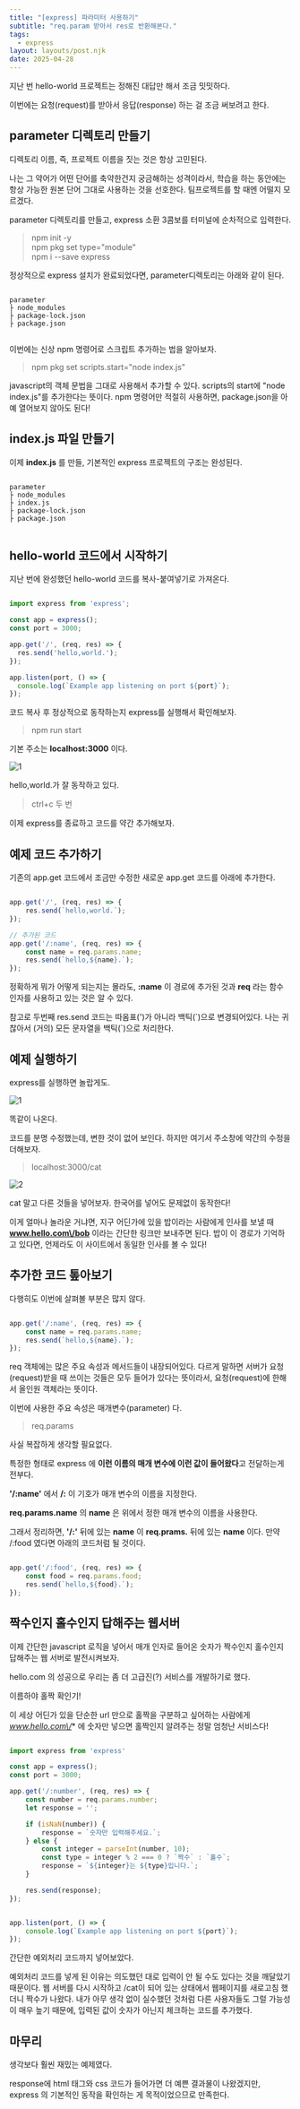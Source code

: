 ```yaml
---
title: "[express] 파라미터 사용하기"
subtitle: "req.param 받아서 res로 반환해본다."
tags:
  - express
layout: layouts/post.njk
date: 2025-04-28
---
```

지난 번 hello-world 프로젝트는 정해진 대답만 해서 조금 밋밋하다.

이번에는 요청(request)를 받아서 응답(response) 하는 걸 조금 써보려고 한다.

## parameter 디렉토리 만들기
디렉토리 이름, 즉, 프로젝트 이름을 짓는 것은 항상 고민된다.

나는 그 약어가 어떤 단어를 축약한건지 궁금해하는 성격이라서, 학습을 하는 동안에는 항상 가능한 원본 단어 그대로 사용하는 것을 선호한다. 팀프로젝트를 할 때엔 어떨지 모르겠다.

parameter 디렉토리를 만들고, express 소환 3콤보를 터미널에 순차적으로 입력한다.

> npm init -y  
> npm pkg set type="module"  
> npm i --save express  

정상적으로 express 설치가 완료되었다면, parameter디렉토리는 아래와 같이 된다.

```text

parameter
├ node_modules   
├ package-lock.json  
├ package.json


```

이번에는 신상 npm 명령어로 스크립트 추가하는 법을 알아보자.

> npm pkg set scripts.start="node index.js"

javascript의 객체 문법을 그대로 사용해서 추가할 수 있다. scripts의 start에 "node index.js"를 추가한다는 뜻이다. npm 명령어만 적절히 사용하면, package.json을 아예 열어보지 않아도 된다!

## index.js 파일 만들기
이제 **index.js** 를 만들, 기본적인 express 프로젝트의 구조는 완성된다.

```text

parameter  
├ node_modules   
├ index.js  
├ package-lock.json  
├ package.json


```

## hello-world 코드에서 시작하기
지난 번에 완성했던 hello-world 코드를 복사-붙여넣기로 가져온다.

```javascript

import express from 'express';

const app = express();
const port = 3000;

app.get('/', (req, res) => {
  res.send('hello,world.');
});

app.listen(port, () => {
  console.log(`Example app listening on port ${port}`);
});


```

코드 복사 후 정상적으로 동작하는지 express를 실행해서 확인해보자.

> npm run start

기본 주소는 **localhost:3000** 이다.

![1](/resources/express/2025-04-28-parameter/1.png)

hello,world.가 잘 동작하고 있다.

> ctrl+c 두 번

이제 express를 종료하고 코드를 약간 추가해보자.

## 예제 코드 추가하기
기존의 app.get 코드에서 조금만 수정한 새로운 app.get 코드를 아래에 추가한다.

```javascript

app.get('/', (req, res) => {
    res.send(`hello,world.`);
});

// 추가된 코드
app.get('/:name', (req, res) => {
    const name = req.params.name;
    res.send(`hello,${name}.`);
});


```

정확하게 뭐가 어떻게 되는지는 몰라도, **:name** 이 경로에 추가된 것과 **req** 라는 함수 인자를 사용하고 있는 것은 알 수 있다.

참고로 두번째 res.send 코드는 따옴표(\')가 아니라 백틱(\`)으로 변경되어있다. 나는 귀찮아서 (거의) 모든 문자열을 백틱(\`)으로 처리한다.

## 예제 실행하기
express를 실행하면 놀랍게도.

![1](/resources/express/2025-04-28-parameter/1.png)

똑같이 나온다.

코드를 분명 수정했는데, 변한 것이 없어 보인다. 하지만 여기서 주소창에 약간의 수정을 더해보자.

> localhost:3000/cat

![2](/resources/express/2025-04-28-request-to-response/2.png)

cat 말고 다른 것들을 넣어보자. 한국어를 넣어도 문제없이 동작한다!

이게 얼마나 놀라운 거냐면, 지구 어딘가에 있을 밥이라는 사람에게 인사를 보낼 때 **www.hello.com\/bob** 이라는 간단한 링크만 보내주면 된다. 밥이 이 경로가 기억하고 있다면, 언제라도 이 사이트에서 동일한 인사를 볼 수 있다!

## 추가한 코드 톺아보기
다행히도 이번에 살펴볼 부분은 많지 않다.

```javascript

app.get('/:name', (req, res) => {
    const name = req.params.name;
    res.send(`hello,${name}.`);
});


```

req 객체에는 많은 주요 속성과 메서드들이 내장되어있다. 다르게 말하면 서버가 요청(request)받을 때 쓰이는 것들은 모두 들어가 있다는 뜻이라서, 요청(request)에 한해서 올인원 객체라는 뜻이다.

이번에 사용한 주요 속성은 매개변수(parameter) 다.

> req.params

사실 복잡하게 생각할 필요없다.

특정한 형태로 express 에 **이런 이름의 매개 변수에 이런 값이 들어왔다**고 전달하는게 전부다. 

**'\/:name'** 에서 **\/:** 이 기호가 매개 변수의 이름을 지정한다.

**req.params.name** 의 **name** 은 위에서 정한 매개 변수의 이름을 사용한다.

그래서 정리하면, **'\/:'** 뒤에 있는 **name** 이 **req.prams.** 뒤에 있는 **name** 이다. 만약 \/:food 였다면 아래의 코드처럼 될 것이다.

```javascript

app.get('/:food', (req, res) => {
    const food = req.params.food;
    res.send(`hello,${food}.`);
});


```

## 짝수인지 홀수인지 답해주는 웹서버
이제 간단한 javascript 로직을 넣어서 매개 인자로 들어온 숫자가 짝수인지 홀수인지 답해주는 웹 서버로 발전시켜보자.

hello.com 의 성공으로 우리는 좀 더 고급진(?) 서비스를 개발하기로 했다.

이름하야 홀짝 확인기!  

이 세상 어딘가 있을 단순한 url 만으로 홀짝을 구분하고 싶어하는 사람에게 *www.hello.com\/** 에 숫자만 넣으면 홀짝인지 알려주는 정말 엄청난 서비스다!

```javascript

import express from 'express'

const app = express();
const port = 3000;

app.get('/:number', (req, res) => {
    const number = req.params.number;
    let response = '';

    if (isNaN(number)) {
        response = `숫자만 입력해주세요.`;
    } else {
        const integer = parseInt(number, 10);
        const type = integer % 2 === 0 ? `짝수` : `홀수`;
        response = `${integer}는 ${type}입니다.`;
    }

    res.send(response);
});


app.listen(port, () => {
    console.log(`Example app listening on port ${port}`);
});


```
간단한 예외처리 코드까지 넣어보았다.

예외처리 코드를 넣게 된 이유는 의도했던 대로 입력이 안 될 수도 있다는 것을 깨달았기 때문이다. 웹 서버를 다시 시작하고 \/cat이 되어 있는 상태에서 웹페이지를 새로고침 했더니 짝수가 나왔다. 내가 아무 생각 없이 실수했던 것처럼 다른 사용자들도 그럴 가능성이 매우 높기 때문에, 입력된 값이 숫자가 아닌지 체크하는 코드를 추가했다. 

## 마무리
생각보다 훨씬 재밌는 예제였다.

response에 html 태그와 css 코드가 들어가면 더 예쁜 결과물이 나왔겠지만, express 의 기본적인 동작을 확인하는 게 목적이었으므로 만족한다.